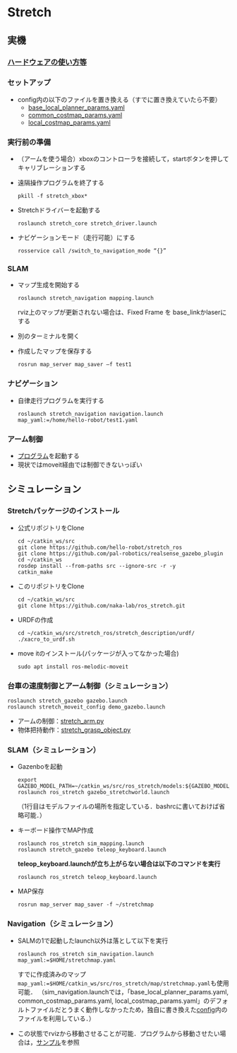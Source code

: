 # Stretch

## 実機

### [ハードウェアの使い方等](hardware.md)


### セットアップ
- config内の以下のファイルを置き換える（すでに置き換えていたら不要）  
  - [base_local_planner_params.yaml](config/base_local_planner_params.yaml)  
  - [common_costmap_params.yaml](config/common_costmap_params.yaml)  
  - [local_costmap_params.yaml](config/local_costmap_params.yaml)  

### 実行前の準備
- （アームを使う場合）xboxのコントローラを接続して，startボタンを押してキャリブレーションする

- 遠隔操作プログラムを終了する
  ```
  pkill -f stretch_xbox*
  ```

- Stretchドライバーを起動する
  ```
  roslaunch stretch_core stretch_driver.launch
  ```

- ナビゲーションモード（走行可能）にする
  ```
  rosservice call /switch_to_navigation_mode “{}”
  ```

### SLAM

- マップ生成を開始する
  ```
  roslaunch stretch_navigation mapping.launch
  ```
  rviz上のマップが更新されない場合は、Fixed Frame を base_linkかlaserにする

- 別のターミナルを開く
- 作成したマップを保存する
  ```
  rosrun map_server map_saver –f test1
  ```

### ナビゲーション
- 自律走行プログラムを実行する
  ```
  roslaunch stretch_navigation navigation.launch map_yaml:=/home/hello-robot/test1.yaml
  ```

### アーム制御
- [プログラム](scripts/stretch_arm2.py)を起動する
- 現状ではmoveit経由では制御できないっぽい

## シミュレーション
### Stretchパッケージのインストール
- 公式リポジトリをClone
  ```
  cd ~/catkin_ws/src
  git clone https://github.com/hello-robot/stretch_ros
  git clone https://github.com/pal-robotics/realsense_gazebo_plugin
  cd ~/catkin_ws
  rosdep install --from-paths src --ignore-src -r -y
  catkin_make
  ```

- このリポジトリをClone
  ```
  cd ~/catkin_ws/src
  git clone https://github.com/naka-lab/ros_stretch.git
  ```

- URDFの作成
  ```
  cd ~/catkin_ws/src/stretch_ros/stretch_description/urdf/
  ./xacro_to_urdf.sh
  ```

- move itのインストール(パッケージが入ってなかった場合)
  ```
  sudo apt install ros-melodic-moveit
  ```

### 台車の速度制御とアーム制御（シミュレーション）

```
roslaunch stretch_gazebo gazebo.launch
roslaunch stretch_moveit_config demo_gazebo.launch
```
- アームの制御：[stretch_arm.py](scripts/stretch_arm.py)
- 物体把持動作：[stretch_grasp_object.py](scripts/stretch_grasp_object.py)

### SLAM（シミュレーション）
- Gazenboを起動
  ```
  export GAZEBO_MODEL_PATH=~/catkin_ws/src/ros_stretch/models:${GAZEBO_MODEL_PATH}
  roslaunch ros_stretch gazebo_stretchworld.launch
  ```
  （1行目はモデルファイルの場所を指定している．bashrcに書いておけば省略可能．）

- キーボード操作でMAP作成
  ```
  roslaunch ros_stretch sim_mapping.launch
  roslaunch stretch_gazebo teleop_keyboard.launch
  ```
  **teleop_keyboard.launchが立ち上がらない場合は以下のコマンドを実行**
  ```
  roslaunch ros_stretch teleop_keyboard.launch
  ```

- MAP保存
  ```
  rosrun map_server map_saver -f ~/stretchmap
  ```

### Navigation（シミュレーション）

- SALMの1で起動したlaunch以外は落として以下を実行
  ```
  roslaunch ros_stretch sim_navigation.launch map_yaml:=$HOME/stretchmap.yaml
  ```
  すでに作成済みのマップ`map_yaml:=$HOME/catkin_ws/src/ros_stretch/map/stretchmap.yaml`も使用可能．
  （sim_navigation.launchでは，「base_local_planner_params.yaml, common_costmap_params.yaml, local_costmap_params.yaml」のデフォルトファイルだとうまく動作しなかったため，独自に書き換えた[config](config)内のファイルを利用している．）

- この状態でrvizから移動させることが可能．プログラムから移動させたい場合は，[サンプル](scripts/stretch_navigation.py)を参照
